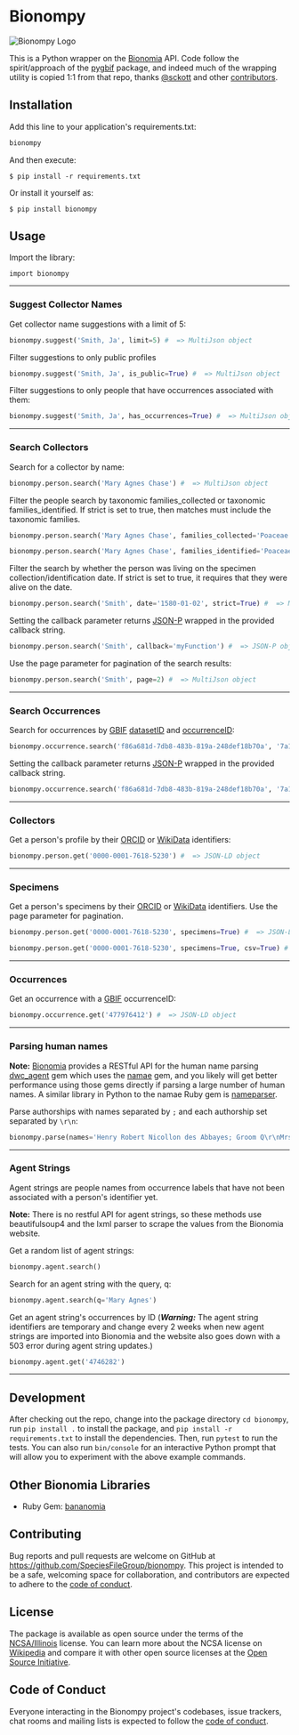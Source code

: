 # Bionompy

![Bionompy Logo](https://github.com/SpeciesFileGroup/bionompy/assets/8573609/b6cb65bc-27e4-4040-bf96-e2d600fb237f)

This is a Python wrapper on the [Bionomia](https://bionomia.net) API. Code follow the spirit/approach of the [pygbif](https://github.com/gbif/pygbif/graphs/contributors) package, and indeed much of the wrapping utility is copied 1:1 from that repo, thanks [@sckott](https://github.com/sckott) and other [contributors](https://github.com/gbif/pygbif/graphs/contributors).

## Installation

Add this line to your application's requirements.txt:

```python
bionompy
```

And then execute:

    $ pip install -r requirements.txt

Or install it yourself as:

    $ pip install bionompy

## Usage


Import the library:
```
import bionompy
```

---
### Suggest Collector Names
Get collector name suggestions with a limit of 5:
```python
bionompy.suggest('Smith, Ja', limit=5) #  => MultiJson object
```
Filter suggestions to only public profiles
```python
bionompy.suggest('Smith, Ja', is_public=True) #  => MultiJson object
```
Filter suggestions to only people that have occurrences associated with them:
```python
bionompy.suggest('Smith, Ja', has_occurrences=True) #  => MultiJson object
```

---
### Search Collectors
Search for a collector by name:
```python
bionompy.person.search('Mary Agnes Chase') #  => MultiJson object
```

Filter the people search by taxonomic families_collected or taxonomic families_identified. If strict is set to true, then matches must include the taxonomic families.
```python
bionompy.person.search('Mary Agnes Chase', families_collected='Poaceae', strict=True) #  => MultiJson object
```
```python
bionompy.person.search('Mary Agnes Chase', families_identified='Poaceae', strict=True) #  => MultiJson object
```

Filter the search by whether the person was living on the specimen collection/identification date. If strict is set to true, it requires that they were alive on the date.
```python
bionompy.person.search('Smith', date='1580-01-02', strict=True) #  => MultiJson object
```

Setting the callback parameter returns [JSON-P](https://en.wikipedia.org/wiki/JSONP) wrapped in the provided callback string.
```python
bionompy.person.search('Smith', callback='myFunction') #  => JSON-P object
```

Use the page parameter for pagination of the search results:
```python
bionompy.person.search('Smith', page=2) #  => MultiJson object
```

---
### Search Occurrences
Search for occurrences by [GBIF](https://gbif.org) [datasetID](https://www.gbif.org/dataset/f86a681d-7db8-483b-819a-248def18b70a) and [occurrenceID](https://www.gbif.org/occurrence/1804069383):
```python
bionompy.occurrence.search('f86a681d-7db8-483b-819a-248def18b70a', '7a1daa39-8d7c-d7c4-968f-799d58b3c7b0') #  => MultiJson object
```
Setting the callback parameter returns [JSON-P](https://en.wikipedia.org/wiki/JSONP) wrapped in the provided callback string.
```python
bionompy.occurrence.search('f86a681d-7db8-483b-819a-248def18b70a', '7a1daa39-8d7c-d7c4-968f-799d58b3c7b0', callback='myFunction') #  => JSON-P object
```

---
### Collectors
Get a person's profile by their [ORCID](https://orcid.org/) or [WikiData](https://wikidata.org) identifiers:
```python
bionompy.person.get('0000-0001-7618-5230') #  => JSON-LD object
```
---
### Specimens
Get a person's specimens by their [ORCID](https://orcid.org/) or [WikiData](https://wikidata.org) identifiers. Use the page parameter for pagination.
```python
bionompy.person.get('0000-0001-7618-5230', specimens=True) #  => JSON-LD object
```

```python
bionompy.person.get('0000-0001-7618-5230', specimens=True, csv=True) #  => comma-separated values
```
---
### Occurrences
Get an occurrence with a [GBIF](https://www.gbif.org/occurrence/search) occurrenceID:
```python
bionompy.occurrence.get('477976412') #  => JSON-LD object
```
---
### Parsing human names
**Note:** [Bionomia](https://bionomia.net) provides a RESTful API for the human name parsing [dwc_agent](https://rubygems.org/gems/dwc_agent) gem which uses the [namae](https://rubygems.org/gems/namae) gem, and you likely will get better performance using those gems directly if parsing a large number of human names. A similar library in Python to the namae Ruby gem is [nameparser](https://github.com/derek73/python-nameparser).

Parse authorships with names separated by `;` and each authorship set separated by `\r\n`:
```python
bionompy.parse(names='Henry Robert Nicollon des Abbayes; Groom Q\r\nMrs. John Errol Chandos Aberdeen') #  => MultiJson object
```

---
### Agent Strings
Agent strings are people names from occurrence labels that have not been associated with a person's identifier yet.

**Note:** There is no restful API for agent strings, so these methods use beautifulsoup4 and the lxml parser to scrape the values from the Bionomia website.

Get a random list of agent strings:
```python
bionompy.agent.search()
```

Search for an agent string with the query, q:
```python
bionompy.agent.search(q='Mary Agnes')
```

Get an agent string's occurrences by ID (***Warning:*** The agent string identifiers are temporary and change every 2 weeks when new agent strings are imported into Bionomia and the website also goes down with a 503 error during agent string updates.)
```python
bionompy.agent.get('4746282')
```

---

## Development

After checking out the repo, change into the package directory `cd bionompy`, run `pip install .` to install the package, and `pip install -r requirements.txt` to install the dependencies. Then, run `pytest` to run the tests. You can also run `bin/console` for an interactive Python prompt that will allow you to experiment with the above example commands.

## Other Bionomia Libraries

* Ruby Gem: [bananomia](https://github.com/SpeciesFileGroup/bananomia)

## Contributing

Bug reports and pull requests are welcome on GitHub at https://github.com/SpeciesFileGroup/bionompy. This project is intended to be a safe, welcoming space for collaboration, and contributors are expected to adhere to the [code of conduct](https://github.com/SpeciesFileGroup/bionompy/blob/main/CODE_OF_CONDUCT.md).

## License

The package is available as open source under the terms of the [NCSA/Illinois](https://github.com/SpeciesFileGroup/bionompy/blob/main/LICENSE.txt) license. You can learn more about the NCSA license on [Wikipedia](https://en.wikipedia.org/wiki/University_of_Illinois/NCSA_Open_Source_License) and compare it with other open source licenses at the [Open Source Initiative](https://opensource.org/license/uoi-ncsa-php/).

## Code of Conduct

Everyone interacting in the Bionompy project's codebases, issue trackers, chat rooms and mailing lists is expected to follow the [code of conduct](https://github.com/SpeciesFileGroup/bionompy/blob/main/CODE_OF_CONDUCT.md).
